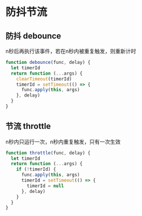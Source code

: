 # 防抖节流

## 防抖 debounce
n秒后再执行该事件，若在n秒内被重复触发，则重新计时

```js
function debounce(func, delay) {
  let timerId
  return function (...args) {
    clearTimeout(timerId)
    timerId = setTimeout(() => {
      func.apply(this, args)
    }, delay)
  }
}
```

## 节流 throttle
n秒内只运行一次，n秒内重复触发，只有一次生效

```js
function throttle(func, delay) {
  let timerId
  return function (...args) {
    if (!timerId) {
      func.apply(this, args)
      timerId = setTimeout(() => {
        timerId = null
      }, delay)
    }
  }
}
```
